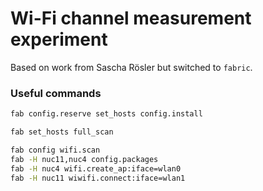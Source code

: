 # Wi-Fi channel measurement experiment

Based on work from Sascha Rösler but switched to `fabric`.


### Useful commands

```bash
fab config.reserve set_hosts config.install

fab set_hosts full_scan

fab config wifi.scan
fab -H nuc11,nuc4 config.packages
fab -H nuc4 wifi.create_ap:iface=wlan0
fab -H nuc11 wiwifi.connect:iface=wlan1
```
